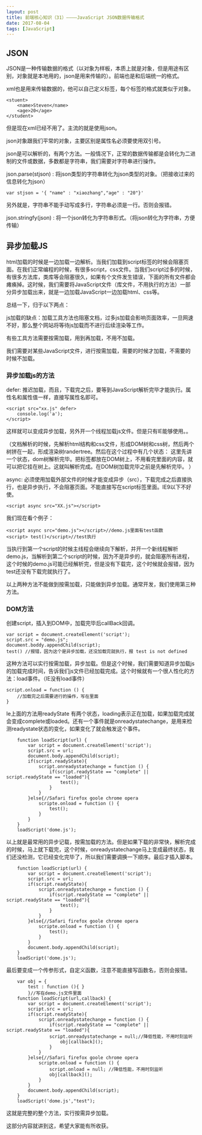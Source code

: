 ```yaml
---
layout: post
title: 前端核心知识（31）————JavaScript JSON数据传输格式
date: 2017-08-04
tags: [JavaScript]
---
```


## JSON

JSON是一种传输数据的格式（以对象为样板，本质上就是对象，但是用途有区别，对象就是本地用的，json是用来传输的）。前端也是和后端统一的格式。

xml也是用来传输数据的，他可以自己定义标签，每个标签的格式就类似于对象。

	<stuent>
		<name>Steven</name>
		<age>20</age>
	</student>

但是现在xml已经不用了。主流的就是使用json。

json对象跟我们平常的对象，主要区别是属性名必须要使用双引号。

json是可以解析的，有两个方法。一般情况下，正常的数据传输都是会转化为二进制的文件或数据，多数都是字符串，我们需要对字符串进行操作。

json.parse(stjson) : 将json类型的字符串转化为json类型的对象。（把接收过来的信息转化为json）

	var stjson = '{ "name" : "xiaozhang","age" : "20"}'

另外就是，字符串不能手动写成多行，字符串必须是一行。否则会报错。

json.stringfy(json) : 将一个json转化为字符串形式。（将json转化为字符串，方便传输）

## 异步加载JS

html加载的时候是一边加载一边解析。当我们加载到script标签的时候会阻塞页面。在我们正常编程的时候，有很多script，css文件。当我们script过多的时候，有很多方法库，类库等会阻塞很久，如果有个文件发生错误，下面的所有文件都会瘫痪掉。这时候，我们需要将JavaScript文件（库文件，不用执行的方法）一部分异步加载出来，就是一边加载JavaScript一边加载html、css等。

总结一下，归于以下两点：

js加载的缺点：加载工具方法也阻塞文档，过多js加载会影响页面效率，一旦网速不好，那么整个网站将等待js加载而不进行后续渲染等工作。

有些工具方法需要按需加载，用到再加载，不用不加载。

我们需要对某些JavaScript文件，进行按需加载，需要的时候才加载，不需要的时候不加载。

### 异步加载js的方法

defer: 推迟加载，而且，下载完之后，要等到JavaScript解析完毕才能执行。属性名和属性值一样，直接写属性名即可。

	<script src="xx.js" defer>
		console.log('a');
	</script>

这样就可以变成异步加载，另外开一个线程加载js文件。但是只有IE能够使用。。

（文档解析的时候，先解析html结构和css文件，形成DOM树和css树，然后两个树拼在一起，形成渲染树randertree。然后在这个过程中有几个状态：
这里先讲一个状态，dom树解析完毕。把标签都放在DOM树上，不用看完里面的内容，就可以把它挂在树上。这就叫解析完成。在DOM树加载完毕之前是先解析完毕。
）

async: 必须使用加载外部文件的时候才能变成异步（src），下载完成之后直接执行，也是异步执行，不会阻塞页面。不能直接写在script标签里面。IE9以下不好使。

	<script async src="XX.js"></script>

我们现在看个例子：

	<script async src="demo.js"></script>//demo.js里面有test函数
	<script> test()</script>//test执行

当执行到第一个script的时候主线程会继续向下解析，并开一个新线程解析demo.js，当解析到第二个script的时候，因为不是异步的，就会阻塞所有进程，这个时候的demo.js可能已经解析完，但是没有下载完，这个时候就会报错，因为test还没有下载完就执行了。

以上两种方法不能做到按需加载，只能做到异步加载。通常开发，我们使用第三种方法。

### DOM方法

创建script，插入到DOM中，加载完毕后callBack回调。

	var script = document.createElement('script');
	script.src = "demo.js";
	document.boddy.appendChild(script);
	test() //报错，因为这个是异步加载，还没加载完就执行，报 test is not defined

这种方法可以实行按需加载，异步加载。但是这个时候，我们需要知道异步加载js的加载完成时间，告诉我们js文件已经加载完成。这个时候就有一个很人性化的方法：load事件。（IE没有load事件）

	script.onload = function () {
		//加载完之后需要进行的操作，写在里面
	}
 
 Ie上面的方法用readyState 有两个状态，loading表示正在加载，如果加载完成就会变成complete或loaded。还有一个事件就是onreadystatechange，是用来检测readystate状态的变化，如果变化了就会触发这个事件。
	
		function loadScript(url) {
			var script = document.createElement('script');
			script.src = url;
			document.body.appendChild(script);
			if(script.readyState){
				script.onreadystatechange = function () {
					if(script.readyState == "complete" || script.readyState == "loaded"){
						test();
					}
				}
			}else{//Safari firefox goole chrome opera
				scripte.onload = function () {
					test();
				}
			}
		}
		loadScript('dome.js');

以上就是最常用的异步记载，按需加载的方法。但是如果下载的非常快，解析完成的时候，马上就下载完，这个时候，onreadystatechange马上变成最终状态，我们还没检测，它已经变化完毕了，所以我们需要调换一下顺序。最后才插入脚本。

		function loadScript(url) {
			var script = document.createElement('script');
			script.src = url;
			if(script.readyState){
				script.onreadystatechange = function () {
					if(script.readyState == "complete" || script.readyState == "loaded"){
						test();
					}
				}
			}else{//Safari firefox goole chrome opera
				scripte.onload = function () {
					test();
				}
			}
			document.body.appendChild(script);
		}
		loadScript('dome.js');

最后要变成一个传参形式，自定义函数，注意不能直接写函数名，否则会报错。
		
		var obj = {
			test : function (){ } 
			}//写在demo.js文件里面
		function loadScript(url,callback) {
			var script = document.createElement('script');
			script.src = url;
			if(script.readyState){
				script.onreadystatechange = function () {
					if(script.readyState == "complete" || script.readyState == "loaded"){
					script.onreadystatechange = null;//降低性能，不用时刻监听
						obj[callback]();
					}
				}
			}else{//Safari firefox goole chrome opera
				scripte.onload = function () {
					script.onload = null; //降低性能，不用时刻监听
					obj[callback]();
				}
			}
			document.body.appendChild(script);
		}
		loadScript('dome.js',"test");

这就是完整的整个方法，实行按需异步加载。

这部分内容就讲到这，希望大家能有所收获。













































